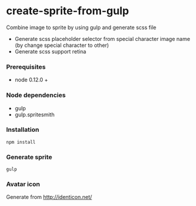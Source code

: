 # create-sprite-from-gulp
Combine image to sprite by using gulp and generate scss file
- Generate scss placeholder selector from special character image name (by change special character to other)
- Generate scss support retina

### Prerequisites
* node 0.12.0 +

### Node dependencies
* gulp
* gulp.spritesmith

### Installation
```
npm install
```

### Generate sprite
```
gulp
```

### Avatar icon
Generate from http://identicon.net/
